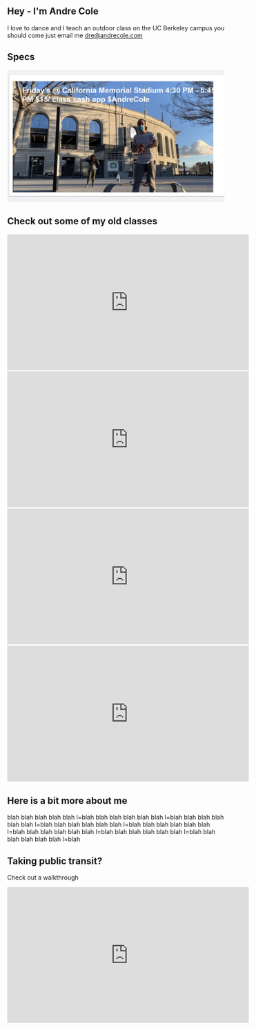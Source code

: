 ## Hey - I'm Andre Cole

I love to dance and I teach an outdoor class on the UC Berkeley campus you should come just email me dre@andrecole.com

## Specs
![course specs](https://github.com/andrecole/andrecole.github.io/blob/main/images/image_6487327.JPG)

## Check out some of my old classes

<iframe width="560" height="315" src="https://www.youtube.com/embed/tVtk2oDDjac" frameborder="0" allow="accelerometer; autoplay; clipboard-write; encrypted-media; gyroscope; picture-in-picture" allowfullscreen></iframe>

<iframe width="560" height="315" src="https://www.youtube.com/embed/rKsa1EvUW5E" frameborder="0" allow="accelerometer; autoplay; clipboard-write; encrypted-media; gyroscope; picture-in-picture" allowfullscreen></iframe>

<iframe width="560" height="315" src="https://www.youtube.com/embed/EDT0J6vqjNw" frameborder="0" allow="accelerometer; autoplay; clipboard-write; encrypted-media; gyroscope; picture-in-picture" allowfullscreen></iframe>

<iframe width="560" height="315" src="https://www.youtube.com/embed/w5sUSsZhiYA" frameborder="0" allow="accelerometer; autoplay; clipboard-write; encrypted-media; gyroscope; picture-in-picture" allowfullscreen></iframe>

## Here is a bit more about me

blah blah blah blah blah l=blah
blah blah blah blah blah l=blah
blah blah blah blah blah l=blah
blah blah blah blah blah l=blah
blah blah blah blah blah l=blah
blah blah blah blah blah l=blah
blah blah blah blah blah l=blah
blah blah blah blah blah l=blah

## Taking public transit?
Check out a walkthrough
<iframe width="560" height="315" src="https://www.youtube.com/embed/yfexhlnEWuA" frameborder="0" allow="accelerometer; autoplay; clipboard-write; encrypted-media; gyroscope; picture-in-picture" allowfullscreen></iframe>

